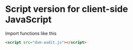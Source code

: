 # Script version for client-side JavaScript

Import functions like this

```html
<script src="dom-audit.js"></script>
```